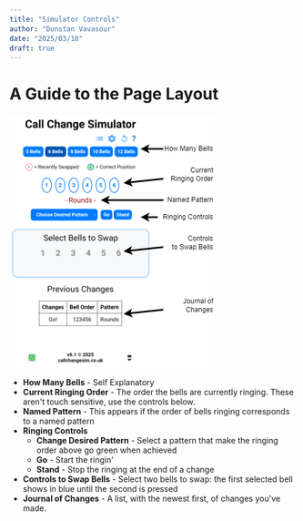 ```yaml
---
title: "Simulator Controls"
author: "Dunstan Vavasour"
date: "2025/03/10"
draft: true
---
```


# A Guide to the Page Layout

![Controls](png/CCS-Controls.png)

- **How Many Bells** - Self Explanatory
- **Current Ringing Order** - The order the bells are currently ringing. These aren't touch sensitive, use the controls below.
- **Named Pattern** - This appears if the order of bells ringing corresponds to a named pattern
- **Ringing Controls**
    - **Change Desired Pattern** - Select a pattern that make the ringing order above go green when achieved
    - **Go** - Start the ringin'
    - **Stand** - Stop the ringing at the end of a change
- **Controls to Swap Bells** - Select two bells to swap: the first selected bell shows in blue until the second is pressed
- **Journal of Changes** - A list, with the newest first, of changes you've made.
